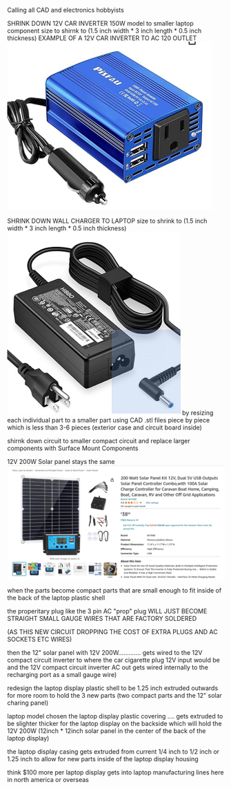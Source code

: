 Calling all CAD and electronics hobbyists


SHRINK DOWN 12V CAR INVERTER 150W model to smaller laptop component size to shirnk to (1.5 inch width * 3 inch length * 0.5 inch thickness)
EXAMPLE OF A 12V CAR INVERTER TO AC 120 OUTLET
![s1](https://raw.githubusercontent.com/c4pt00/laptop-display-continuous-charge-room-light-solar/refs/heads/main/strip-stock-1.png)

SHRINK DOWN WALL CHARGER TO LAPTOP size to shrink to (1.5 inch width * 3 inch length * 0.5 inch thickness)
![s1](https://raw.githubusercontent.com/c4pt00/laptop-display-continuous-charge-room-light-solar/refs/heads/main/strip-stock-2.png)
by resizing each individual part to a smaller part using CAD .stl files piece by piece which is less than 3-6 pieces (exterior case and circuit board inside)

shirnk down circuit to smaller compact circuit and replace larger components with Surface Mount Components



12V 200W Solar panel stays the same
![s1](https://raw.githubusercontent.com/c4pt00/laptop-display-continuous-charge-room-light-solar/refs/heads/main/12inch-solar.png)

when the parts become compact parts that are small enough to fit inside of the back of the laptop plastic shell

the properitary plug like the 3 pin AC "prop" plug WILL JUST BECOME STRAIGHT SMALL GAUGE WIRES THAT ARE FACTORY SOLDERED 

(AS THIS NEW CIRCUIT DROPPING THE COST OF EXTRA PLUGS AND AC SOCKETS ETC WIRES)

then the 12" solar panel with 12V 200W............. gets wired to the 12V compact circuit inverter to where the car cigarette plug 12V input would be and the 12V compact circuit inverter AC out gets wired internally to the recharging port as a small gauge wire)


redesign the laptop display plastic shell to be 1.25 inch extruded outwards for more room to hold the 3 new parts (two compact parts and the 12" solar charing panel)

laptop model chosen the laptop display plastic covering .... gets extruded to be slighter thicker for the laptop display on the backside 
which will hold the 12V 200W (12inch * 12inch solar panel in the center of the back of the laptop display)

the laptop display casing gets extruded from current 1/4 inch to 1/2 inch or 1.25 inch to allow for new parts inside of the laptop display 
housing


think $100 more per laptop display gets into laptop manufacturing lines here in north america or overseas


